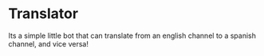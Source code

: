 # Translator

Its a simple little bot that can translate from an english channel to a spanish channel, and vice versa!